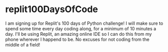 # replit100DaysOfCode
I am signing up for Replit's 100 days of Python challenge! I will make sure to spend some time every day coding along, for a minimum of 10 minutes a day. I'll be using Replit, an amazing online IDE so I can do this from my phone wherever I happend to be. No excuses for not coding from the middle of a field!
